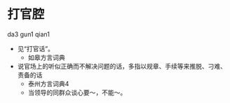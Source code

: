 # 打官腔
da3 gun1 qian1
+ 见“打官话”。
  * 如皋方言词典
+ 说官场上的听似正确而不解决问题的话，多指以规章、手续等来推脱、刁难、责备的话
  * 泰州方言词典4
  - 当领导的同群众谈心要～，不能～。
